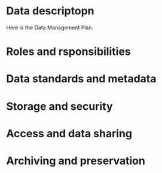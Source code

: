 # Data descriptopn

Here is the Data Management Plan.

# Roles and rsponsibilities

# Data standards and metadata

# Storage and security

# Access and data sharing

# Archiving and preservation
